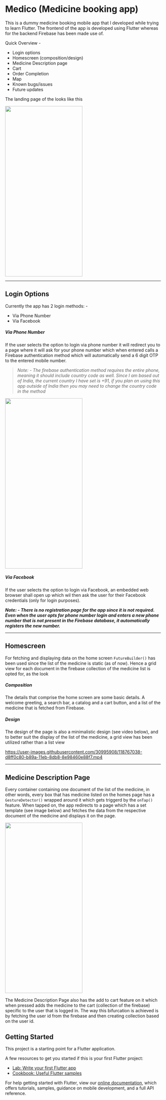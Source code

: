 # Medico (Medicine booking app)

This is a dummy medicine booking mobile app that I developed while trying to learn Flutter. The frontend of the app is developed using Flutter whereas for the backend Firebase has been made use of.

Quick Overview -

*  Login options
*  Homescreen (composition/design)
*  Medicine Description page
*  Cart
*  Order Completion
*  Map
*  Known bugs/issues
*  Future updates

The landing page of the looks like this

<img src = 'https://firebasestorage.googleapis.com/v0/b/flutterfirebaselogin-ba439.appspot.com/o/Screenshot_20210519-112028.jpg?alt=media&token=eab78732-8b57-43db-bdad-efb0ccacbcf4' width = '250' height = '550'/>

*************

## Login Options

Currently the app has 2 login methods: -

* Via Phone Number
* Via Facebook

##### Via Phone Number

If the user selects the option to login via phone number it will redirect you to a page where it will ask for your phone number which when entered calls a Firebase authentication method which will automatically send a 6 digit OTP to the entered mobile number.

> _Note: - The firebase authentication method requires the entire phone, meaning it should include country code as well. Since I am based out of India, the current country I have set is +91, if you plan on using this app outside of India then you may need to change the country code in the method_


<img src = 'https://firebasestorage.googleapis.com/v0/b/flutterfirebaselogin-ba439.appspot.com/o/Screenshot_20210519-112033.jpg?alt=media&token=2379f439-e99f-454a-8acb-22191ae8edf6' width = '250' height = '550'/>


##### Via Facebook

If the user selects the option to login via Facebook, an embedded web browser shall open up which wil then ask the user for their Facebook credentials (only for login purposes).


**_Note: - There is no registration page for the app since it is not required. Even when the user opts for phone number login and enters a new phone number that is not present in the Firebase database, it automatically registers the new number._**


-----------------------

## Homescreen

For fetching and displaying data on the home screen `FutureBuilder()` has been used since the list of the medicine is static (as of now). Hence a grid view for each document in the firebase collection of the medicine list is opted for, as the look 

##### Composition

The details that comprise the home screen are some basic details. A welcome greeting, a search bar, a catalog and a cart button, and a list of the medicine that is fetched from Firebase.

##### Design

The design of the page is also a minimalistic design (see video below), and to better suit the display of the list of the medicine, a grid view has been utilized rather than a list view


https://user-images.githubusercontent.com/30995908/118767038-d8ff0c80-b89a-11eb-8db8-8e98460e88f7.mp4


----------------

## Medicine Description Page

Every container containing one document of the list of the medicine, in other words, every box that has medicine listed on the homes page has a `GestureDetector()` wrapped around it which gets triggerd by the `onTap()` feature. When tapped on, the app redirects to a page which has a set template (see image below) and fetches the data from the respective document of the medicine and displays it on the page.

<img src = 'https://firebasestorage.googleapis.com/v0/b/flutterfirebaselogin-ba439.appspot.com/o/Screenshot_20210520-150443.jpg?alt=media&token=586cd00f-e8ca-4ebb-8932-30a83be33ae5' width = '250' height = '550'/>

The Medicine Description Page also has the add to cart feature on it which when pressed adds the medicine to the cart (collection of the firebase) specific to the user that is logged in. The way this bifurcation is achieved is by fetching the user id from the firebase and then creating collection based on the user id. 


## Getting Started

This project is a starting point for a Flutter application.

A few resources to get you started if this is your first Flutter project:

- [Lab: Write your first Flutter app](https://flutter.dev/docs/get-started/codelab)
- [Cookbook: Useful Flutter samples](https://flutter.dev/docs/cookbook)

For help getting started with Flutter, view our
[online documentation](https://flutter.dev/docs), which offers tutorials,
samples, guidance on mobile development, and a full API reference.
